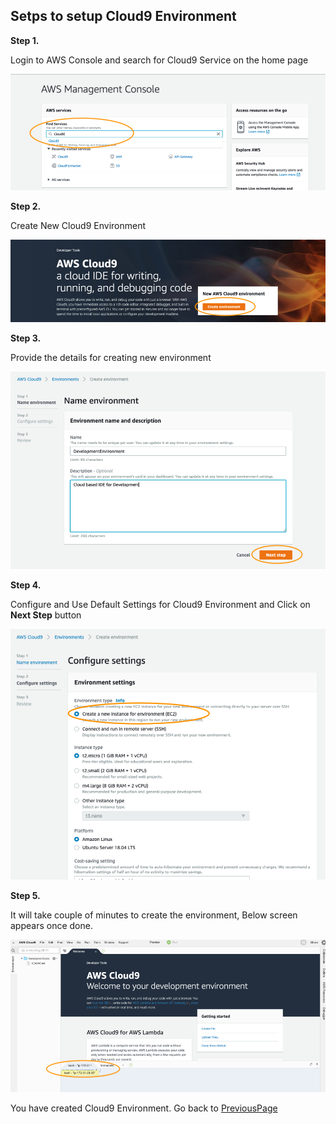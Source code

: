 ## Setps to setup Cloud9 Environment

**Step 1.**

Login to AWS Console and search for Cloud9 Service on the home page

![Login](../images/aws-console.png)


**Step 2.**

Create New Cloud9 Environment

![Create Environment](../images/cloud9-console.png)


**Step 3.**

Provide the details for creating new environment

![Details](../images/create-cloud9.png)


**Step 4.**

Configure and Use Default Settings for Cloud9 Environment and Click on **Next Step** button

![Default Settings](../images/cloud9-config.png)


**Step 5.**

It will take couple of minutes to create the environment, Below screen appears once done.

![Created](../images/cloud9-screen.png)


You have created Cloud9 Environment. Go back to [PreviousPage](../README.md)


